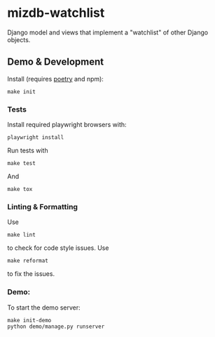 # mizdb-watchlist

Django model and views that implement a "watchlist" of other Django objects.

## Demo & Development

Install (requires [poetry](https://python-poetry.org/docs/) and npm):
```commandline
make init
```

### Tests
Install required playwright browsers with:
```commandline
playwright install
```
Run tests with 
```commandline
make test
```
And
```commandline
make tox
```

### Linting & Formatting

Use 
```commandline
make lint
```
to check for code style issues. Use
```commandline
make reformat
```
to fix the issues.

### Demo:

To start the demo server:

```commandline
make init-demo
python demo/manage.py runserver
```
